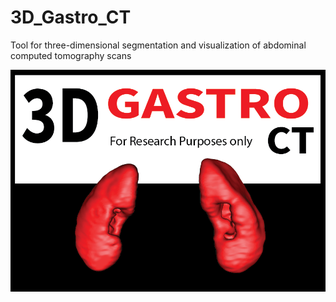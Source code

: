 # 3D_Gastro_CT
Tool for three-dimensional segmentation and visualization of abdominal computed tomography scans

![](pictures/introduction.png)
